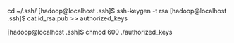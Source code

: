  cd ~/.ssh/
[hadoop@localhost .ssh]$ ssh-keygen -t rsa 
[hadoop@localhost .ssh]$ cat id_rsa.pub >> authorized_keys

[hadoop@localhost .ssh]$ chmod 600 ./authorized_keys